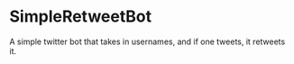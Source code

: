 # SimpleRetweetBot
A simple twitter bot that takes in usernames, and if one tweets, it retweets it.
